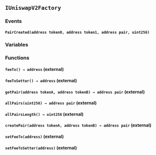 ## `IUniswapV2Factory`





### Events
#### `PairCreated(address token0, address token1, address pair, uint256)`






### Variables

### Functions
#### `feeTo() → address` (external)





#### `feeToSetter() → address` (external)





#### `getPair(address tokenA, address tokenB) → address pair` (external)





#### `allPairs(uint256) → address pair` (external)





#### `allPairsLength() → uint256` (external)





#### `createPair(address tokenA, address tokenB) → address pair` (external)





#### `setFeeTo(address)` (external)





#### `setFeeToSetter(address)` (external)





